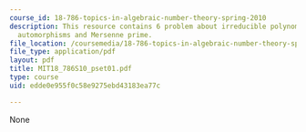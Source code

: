 ```yaml
---
course_id: 18-786-topics-in-algebraic-number-theory-spring-2010
description: This resource contains 6 problem about irreducible polynomials of degree,
  automorphisms and Mersenne prime.
file_location: /coursemedia/18-786-topics-in-algebraic-number-theory-spring-2010/edde0e955f0c58e9275ebd43183ea77c_MIT18_786S10_pset01.pdf
file_type: application/pdf
layout: pdf
title: MIT18_786S10_pset01.pdf
type: course
uid: edde0e955f0c58e9275ebd43183ea77c

---
```

None